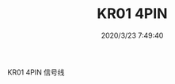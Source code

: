 ﻿---
layout: post 
title: KR01 4PIN
tags: M4P
categories: wire-harness
overview: 
series: 
part_number: KR01
thumb_img: static/202003/266-thumb-20200323155132.jpg
image: static/202003/266-20200323155132.jpg
date: 2020/3/23 7:49:40
---


KR01 4PIN 信号线
